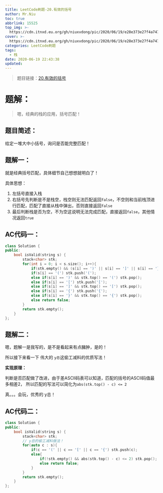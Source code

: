 ```yaml
---
title: LeetCode刷题-20.有效的括号
author: Mr.Niu
toc: true
abbrlink: 15525
top_img: >-
  https://cdn.itnxd.eu.org/gh/niuxvdong/pic/2020/06/19/e28e373e27f4a7479c3ef24d07458bd2.png
cover: >-
  https://cdn.itnxd.eu.org/gh/niuxvdong/pic/2020/06/19/e28e373e27f4a7479c3ef24d07458bd2.png
categories: LeetCode刷题
tags:
  - 栈
date: 2020-06-19 22:43:38
updated:
---
```
















> 题目链接：[20.有效的括号](https://leetcode-cn.com/problems/valid-parentheses/)



# 题解：



> 嗯，经典的栈的应用，括号匹配！



## 题目简述：

给定一堆大中小括号，询问是否能完整匹配！

## 题解一：

就是经典括号匹配，具体细节自己想想就明白了！

具体思想：

1. 左括号直接入栈
2. 右括号先判断是不是栈空，栈空则无法匹配返回`false`，不空则和当前栈顶进行匹配，匹配了直接从栈中弹出，否则直接返回`false`
3. 最后判断栈是否为空，不为空这说明无法完成匹配，直接返回`false`，其他情况返回`true`



## AC代码一：



```c++
class Solution {
public:
    bool isValid(string s) {
        stack<char> stk;
        for(int i = 0; i < s.size(); i++){
            if(stk.empty() && (s[i] == ')' || s[i] == ']' || s[i] == '}')) return false;
            if(s[i] == '(') stk.push('(');
            else if(s[i] == ')' && stk.top() == '(') stk.pop();
            else if(s[i] == '[') stk.push('[');
            else if(s[i] == ']' && stk.top() == '[') stk.pop();
            else if(s[i] == '{') stk.push('{');
            else if(s[i] == '}' && stk.top() == '{') stk.pop();
            else return false;
        }
        return stk.empty();
    }
};
```





## 题解二：



嗯，题解一是我写的，是不是看起来有点臃肿，是的！

所以接下来看一下 伟大的 `y总`这偷工减料的优质写法！



**实现原理：**



判断是否匹配做了改进，由于差ASCII码表可以知道，匹配的括号的ASCII码值最多相差2， 所以匹配的写法可以简化为`abs(stk.top() - c) <= 2`

真。。。会玩，优秀的 y总！



## AC代码二：





```c++
class Solution {
public:
    bool isValid(string s) {
        stack<char> stk;
        // y总的偷工减料做法！
        for(auto c : s){
            if(c == '(' || c == '[' || c == '{') stk.push(c);
            else{
                if(!stk.empty() && abs(stk.top() - c) <= 2) stk.pop();
                else return false;
            }
        }
        return stk.empty();
    }
};
```

